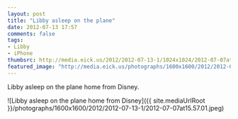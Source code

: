 ```yaml
---
layout: post
title: "Libby asleep on the plane"
date: 2012-07-13 17:57
comments: false
tags: 
- Libby
- iPhone
thumbsrc: http://media.eick.us/2012/2012-07-13-1/1024x1024/2012-07-07at15.57.01.jpeg
featured_image: "http://media.eick.us/photographs/1600x1600/2012/2012-07-13-1/2012-07-07at15.57.01.jpeg"
---
```

Libby asleep on the plane home from Disney.


![Libby asleep on the plane home from Disney]({{ site.mediaUrlRoot }}/photographs/1600x1600/2012/2012-07-13-1/2012-07-07at15.57.01.jpeg)
